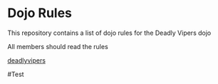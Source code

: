 Dojo Rules
==========

This repository contains a list of dojo rules for the Deadly Vipers dojo

All members should read the rules

[deadlyvipers](https://github.com/deadlyvipers)

#Test

